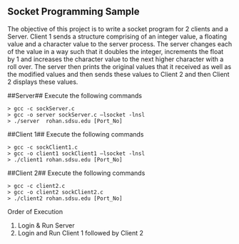 ## Socket Programming Sample ##

The objective of this project is to write a socket program for 2 clients and a Server. Client 1 sends a structure comprising of an integer value, a floating value and a character value to the server process. The server changes each of the value in a way such that it doubles the integer, increments the float by 1 and increases the character value to the next higher character with a roll over. The server then prints the original values that it received as well as the modified values and then sends these values to Client 2 and then Client 2 displays these values.

##Server##
Execute the following commands

    > gcc -c sockServer.c 
    > gcc -o server sockServer.c –lsocket -lnsl
    > ./server  rohan.sdsu.edu [Port_No]
    
##Client 1##
Execute the following commands

    > gcc -c sockClient1.c 
    > gcc -o client1 sockClient1 –lsocket -lnsl 
    > ./client1 rohan.sdsu.edu [Port_No]
    
##Client 2##
Execute the following commands

    > gcc -c client2.c 
    > gcc -o client2 sockClient2.c 
    > ./client2 rohan.sdsu.edu [Port_No]

Order of Execution

1. Login & Run Server
2. Login and Run  Client 1 followed by Client 2




